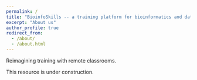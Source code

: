 ```yaml
---
permalink: /
title: "BioinfoSkills -- a training platform for bioinformatics and data analysis"
excerpt: "About us"
author_profile: true
redirect_from:
  - /about/
  - /about.html
---
```


Reimagining training with remote classrooms.

This resource is under construction.
